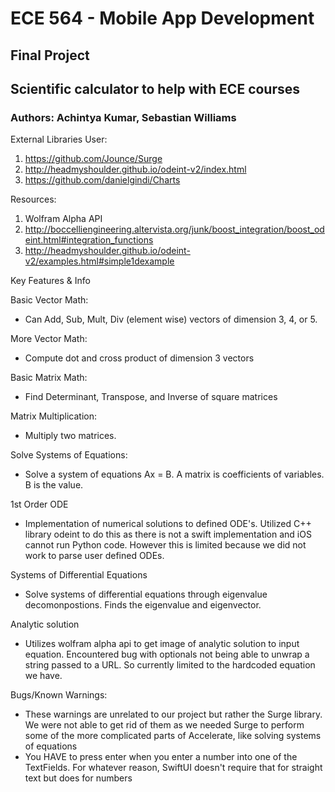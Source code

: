# ECE 564 - Mobile App Development

## Final Project
## Scientific calculator to help with ECE courses

### Authors: Achintya Kumar, Sebastian Williams

External Libraries User:
1. https://github.com/Jounce/Surge
2. http://headmyshoulder.github.io/odeint-v2/index.html
3. https://github.com/danielgindi/Charts

Resources:
1. Wolfram Alpha API
2. http://boccelliengineering.altervista.org/junk/boost_integration/boost_odeint.html#integration_functions
3. http://headmyshoulder.github.io/odeint-v2/examples.html#simple1dexample

Key Features & Info

Basic Vector Math:
* Can Add, Sub, Mult, Div (element wise) vectors of dimension 3, 4, or 5.

More Vector Math:
* Compute dot and cross product of dimension 3 vectors

Basic Matrix Math:
* Find Determinant, Transpose, and Inverse of square matrices

Matrix Multiplication:
* Multiply two matrices.

Solve Systems of Equations:
* Solve a system of equations Ax = B. A matrix is coefficients of variables. B is the value.

1st Order ODE 
* Implementation of numerical solutions to defined ODE's. Utilized C++ library odeint to do this as there is not a swift implementation and iOS cannot run Python code. However this is limited
because we did not work to parse user defined ODEs.

Systems of Differential Equations
* Solve systems of differential equations through eigenvalue decomonpostions. Finds the eigenvalue and eigenvector.

Analytic solution 
* Utilizes wolfram alpha api to get image of analytic solution to input equation. Encountered bug with optionals not being able to unwrap a string passed to a URL. So currently limited to the hardcoded equation we have.


Bugs/Known Warnings:
* These warnings are unrelated to our project but rather the Surge library. We were not able to get rid of them as we needed Surge
to perform some of the more complicated parts of Accelerate, like solving systems of equations
* You HAVE to press enter when you enter a number into one of the TextFields. For whatever reason, SwiftUI doesn't require that for straight text but does for numbers
